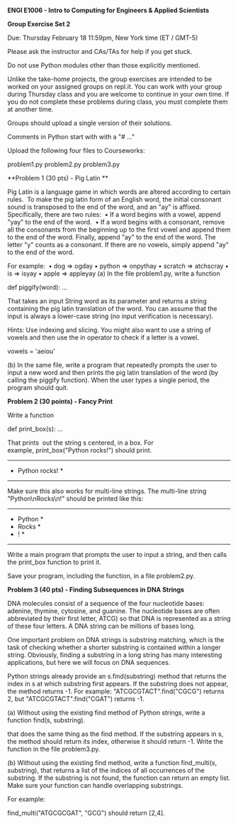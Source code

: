 **ENGI E1006 - Intro to Computing for Engineers & Applied Scientists**

**Group Exercise Set 2**

Due: Thursday February 18 11:59pm, New York time (ET / GMT-5)

Please ask the instructor and CAs/TAs for help if you get stuck.

Do not use Python modules other than those explicitly mentioned.

Unlike the take-home projects, the group exercises are intended to be worked on your assigned groups 
on repl.it. You can work with your group during Thursday class and you are welcome to continue in your
own time. If you do not complete these problems during class, you must complete them at another time.

Groups should upload a single version of their solutions.

Comments in Python start with with a "# ..." 

Upload the following four files to Courseworks:

problem1.py
problem2.py
problem3.py


**Problem 1 (30 pts) - Pig Latin **

Pig Latin is a language game in which words are altered according to certain rules.  To make the pig latin form of an English word, the initial consonant sound is transposed to the end of the word, and an "ay" is affixed. Specifically, there are two rules: 
	•	If a word begins with a vowel, append "yay" to the end of the word. 
	•	If a word begins with a consonant, remove all the consonants from the beginning up to the first vowel and append them to the end of the word. Finally, append "ay" to the end of the word. The letter "y" counts as a consonant. If there are no vowels, simply append "ay" to the end of the word. 

For example: 
	•	dog => ogday
	•	python => onpythay
	•	scratch => atchscray
	•	is => isyay
	•	apple => appleyay
(a) In the file problem1.py, write a function

def piggify(word):
    ...

That takes an input String word as its parameter and returns a string containing the pig latin translation of
the word. You can assume that the input is always a lower-case string (no input verification is necessary). 

Hints: Use indexing and slicing. You might also want to use a string of vowels and then use the in operator to
check if a letter is a vowel.

vowels = 'aeiou'

(b) In the same file, write a program that repeatedly prompts the user to input a new word and then prints the
pig latin translation of the word (by calling the piggify function). When the user types a single period, the
program should quit. 

**Problem 2 (30 points) - Fancy Print**

Write a function

def print_box(s):
   ...

That prints  out the string s centered, in a box. For example, print_box("Python rocks!") should print.

*****************
* Python rocks! *
*****************

Make sure this also works for multi-line strings. The multi-line string "Python\nRocks\n!" should be printed like this:

**********
* Python *
* Rocks  *
*   !    *
**********

Write a main program that prompts the user to input a string, and then calls the print_box function to print it.

Save your program, including the function, in a file problem2.py.

**Problem 3 (40 pts) - Finding Subsequences in DNA Strings**

DNA molecules consist of a sequence of the four nucleotide bases: adenine, thymine, cytosine, and guanine. The
nucleotide bases are often abbreviated by their first letter, ATCG) so that DNA is represented as a string of
these four letters. A DNA string can be millions of bases long.

One important problem on DNA strings is substring matching, which is the task of checking whether a shorter
substring is contained within a longer string. Obviously, finding a substring in a long string has many
interesting applications, but here we will focus on DNA sequences.

Python strings already provide an s.find(substring) method that returns the index in s at which substring
first appears. If the substring does not appear, the method returns -1. For example: "ATCGCGTACT".find("CGCG")
returns 2, but "ATCGCGTACT".find("CGAT") returns -1. 

(a) Without using the existing find method of Python strings, write a function find(s, substring).

that does the same thing as the find method. If the substring appears in s, the method should return its index,
otherwise it should return -1. Write the function in the file problem3.py. 

(b) Without using the existing find method, write a function find_multi(s, substring), that returns a list of the
indices of all occurrences of the substring. If the substring is not found, the function can return an empty list.
Make sure your function can handle overlapping substrings. 

For example: 

find_multi("ATGCGCGAT", "GCG") should return [2,4].
